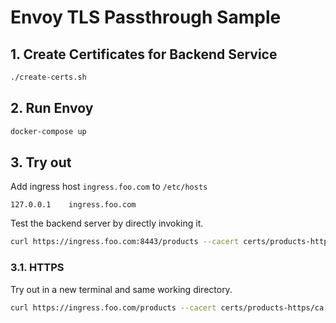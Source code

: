 # Envoy TLS Passthrough Sample

## 1. Create Certificates for Backend Service

```sh
./create-certs.sh
```

## 2. Run Envoy

```sh
docker-compose up
```

## 3. Try out

Add ingress host `ingress.foo.com` to `/etc/hosts`
```
127.0.0.1    ingress.foo.com
```

Test the backend server by directly invoking it.
```sh
curl https://ingress.foo.com:8443/products --cacert certs/products-https/ca.crt
```

### 3.1. HTTPS

Try out in a new terminal and same working directory.
```sh
curl https://ingress.foo.com/products --cacert certs/products-https/ca.crt
```
